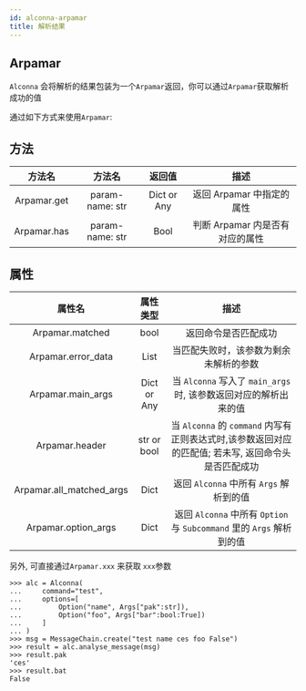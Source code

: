 ```yaml
---
id: alconna-arpamar
title: 解析结果
---
```


## Arpamar

`Alconna` 会将解析的结果包装为一个`Arpamar`返回，你可以通过`Arpamar`获取解析成功的值

通过如下方式来使用`Arpamar`:

## 方法
 
|     方法名     |       方法名       |     返回值     |          描述           |
|:-----------:|:---------------:|:-----------:|:---------------------:|
| Arpamar.get | param-name: str | Dict or Any |   返回 Arpamar 中指定的属性   |
 | Arpamar.has | param-name: str |    Bool     | 判断 Arpamar 内是否有对应的属性  |

 
## 属性

|           属性名            |    属性类型     |                               描述                                |
|:------------------------:|:-----------:|:---------------------------------------------------------------:|
|     Arpamar.matched      |    bool     |                           返回命令是否匹配成功                            |
 |    Arpamar.error_data    |    List     |                       当匹配失败时，该参数为剩余未解析的参数                       |
 |    Arpamar.main_args     | Dict or Any |          当 `Alconna` 写入了 `main_args` 时, 该参数返回对应的解析出来的值          |
 |      Arpamar.header      | str or bool | 当 `Alconna` 的 `command` 内写有正则表达式时,该参数返回对应的匹配值; 若未写, 返回命令头是否匹配成功 |
 | Arpamar.all_matched_args |    Dict     |                  返回 `Alconna` 中所有 `Args` 解析到的值                  |
 |   Arpamar.option_args    |    Dict     |    返回 `Alconna` 中所有 `Option` 与 `Subcommand` 里的 `Args` 解析到的值     |


另外, 可直接通过`Arpamar.xxx` 来获取 `xxx`参数
```pycon
>>> alc = Alconna(
...     command="test",
...     options=[
...         Option("name", Args["pak":str]),
...         Option("foo", Args["bar":bool:True])
...     ]
... )
>>> msg = MessageChain.create("test name ces foo False")
>>> result = alc.analyse_message(msg)
>>> result.pak
'ces'
>>> result.bat
False
```
